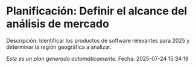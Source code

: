 # Planificación: Definir el alcance del análisis de mercado

Descripción: Identificar los productos de software relevantes para 2025 y determinar la región geográfica a analizar.

*Este es un plan generado automáticamente.*
Fecha: 2025-07-24 15:34:19
